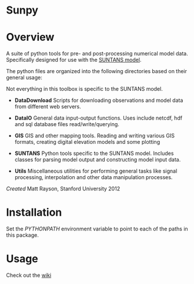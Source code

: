Sunpy
=====

# Overview

A suite of python tools for pre- and post-processing numerical model data. Specifically designed for use with the [SUNTANS model](https://github.com/ofringer/suntans).

The python files are organized into the following directories based on their general usage:

Not everything in this toolbox is specific to the SUNTANS model. 

* **DataDownload** Scripts for downloading observations and model data from different web servers.

* **DataIO** General data input-output functions. Uses include netcdf, hdf and sql database files read/write/querying. 

* **GIS** GIS and other mapping tools. Reading and writing various GIS formats, creating digital elevation models and some plotting

* **SUNTANS** Python tools specific to the SUNTANS model. Includes classes for parsing model output and constructing model input data. 
	
* **Utils** Miscellaneous utilities for performing general tasks like signal processing, interpolation and other data manipulation processes.

*Created* Matt Rayson, Stanford University 2012

# Installation

Set the *PYTHONPATH* environment variable to point to each of the paths in this package.

# Usage

Check out the [wiki](../../wiki)
